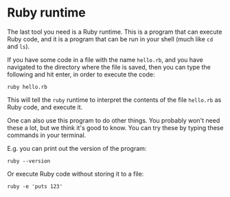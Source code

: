 # Ruby runtime

The last tool you need is a Ruby runtime. This is a program that can execute
Ruby code, and it is a program that can be run in your shell (much like `cd`
and `ls`).

If you have some code in a file with the name `hello.rb`, and you have
navigated to the directory where the file is saved, then you can type the
following and hit enter, in order to execute the code:

```
ruby hello.rb
```

This will tell the `ruby` runtime to interpret the contents of the file
`hello.rb` as Ruby code, and execute it.

One can also use this program to do other things. You probably won't need
these a lot, but we think it's good to know. You can try these by typing
these commands in your terminal.

E.g. you can print out the version of the program:

```
ruby --version
```

Or execute Ruby code without storing it to a file:

```
ruby -e 'puts 123'
```
